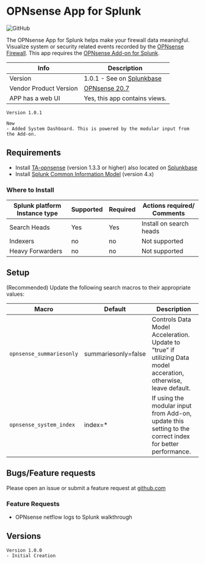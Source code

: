 # OPNsense App for Splunk

![GitHub](https://img.shields.io/github/license/ZachChristensen28/Opnsense_App_for_Splunk)

The OPNsense App for Splunk helps make your firewall data meaningful. Visualize system or security related events recorded by the [OPNsense Firewall](https://opnsense.org/). This app requires the [OPNsense Add-on for Splunk](https://splunkbase.splunk.com/app/4538/).

 Info | Description
------|----------
Version | 1.0.1 - See on [Splunkbase](https://splunkbase.splunk.com/app/5372/)
Vendor Product Version | [OPNsense 20.7](https://opnsense.org/)
APP has a web UI | Yes, this app contains views.

```TEXT
Version 1.0.1

New
- Added System Dashboard. This is powered by the modular input from the Add-on. 
```

## Requirements

- Install [TA-opnsense](https://github.com/ZachChristensen28/TA-opnsense) (version 1.3.3 or higher) also located on [Splunkbase](https://splunkbase.splunk.com/app/4538/)
- Install [Splunk Common Information Model](https://splunkbase.splunk.com/app/1621/) (version 4.x)

### Where to Install

Splunk platform Instance type | Supported | Required | Actions required/ Comments
----------------------------- | --------- | -------- | --------------------------
Search Heads | Yes | Yes | Install on search heads
Indexers | no | no | Not supported
Heavy Forwarders | no | no | Not supported

## Setup

(Recommended) Update the following search macros to their appropriate values:

Macro | Default | Description
----- | ------- | -----------
`opnsense_summariesonly` | summariesonly=false | Controls Data Model Acceleration. Update to "true" if utilizing Data model acceration, otherwise, leave default.
`opnsense_system_index` | index=* | If using the modular input from Add-on, update this setting to the correct index for better performance.

## Bugs/Feature requests

Please open an issue or submit a feature request at [github.com](https://github.com/ZachChristensen28/Opnsense_App_for_Splunk)

### Feature Requests

- OPNsense netflow logs to Splunk walkthrough

## Versions

```TEXT
Version 1.0.0
- Initial Creation
```
